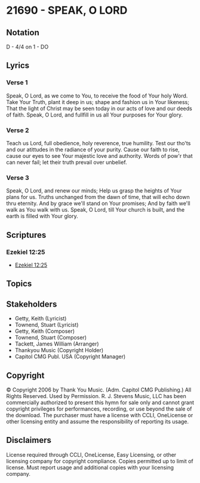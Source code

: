 # 21690 - SPEAK, O LORD

## Notation

D - 4/4 on 1 - DO

## Lyrics

### Verse 1

Speak, O Lord, as we come to You, to receive the food of Your holy Word. Take Your Truth, plant it deep in us; shape and fashion us in Your likeness; That the light of Christ may be seen today in our acts of love and our deeds of faith. Speak, O Lord, and fullfill in us all Your purposes for Your glory. 



### Verse 2

Teach us Lord, full obedience, holy reverence, true humility. Test our tho'ts and our atittudes in the radiance of your purity. Cause our faith to rise, cause our eyes to see Your majestic love and authority. Words of pow'r that can never fail; let their truth prevail over unbelief. 



### Verse 3

Speak, O Lord, and renew our minds; Help us grasp the heights of Your plans for us. Truths unchanged from the dawn of time, that will echo down thru eternity. And by grace we'll stand on Your promises; And by faith we'll walk as You walk with us. Speak, O Lord, till Your church is built, and the earth is filled with Your glory.



## Scriptures

### Ezekiel 12:25

- [Ezekiel 12:25](https://www.biblegateway.com/passage/?search=Ezekiel%2012%3A25)


## Topics


## Stakeholders

- Getty, Keith (Lyricist)
- Townend, Stuart (Lyricist)
- Getty, Keith (Composer)
- Townend, Stuart (Composer)
- Tackett, James William (Arranger)
- Thankyou Music (Copyright Holder)
- Capitol CMG Publ. USA (Copyright Manager)

## Copyright

© Copyright 2006 by Thank You Music. (Adm. Capitol CMG Publishing.) All Rights Reserved. Used by Permission.
R. J. Stevens Music, LLC has been commercially authorized to present this hymn for sale only and cannot grant copyright privileges for performances, recording, or use beyond the sale of the download. The purchaser must have a license with CCLI, OneLicense or other licensing entity and assume the responsibility of reporting its usage.

## Disclaimers

License required through CCLI, OneLicense, Easy Licensing, or other licensing company for copyright compliance.
Copies permitted up to limit of license. Must report usage and additional copies with your licensing company.


